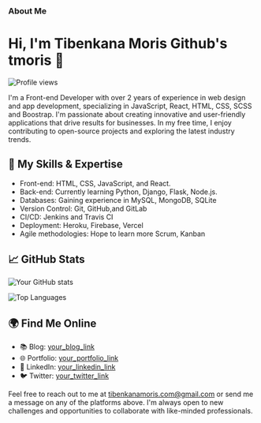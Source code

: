 ### About Me
# Hi, I'm Tibenkana Moris Github's tmoris  👋

![Profile views](https://gpvc.arturio.dev/tmoris)

I'm a Front-end Developer with over 2 years of experience in web design and  app development, specializing in JavaScript, React, HTML, CSS, SCSS and Boostrap. I'm passionate about creating innovative and user-friendly applications that drive results for businesses. In my free time, I enjoy contributing to open-source projects and exploring the latest industry trends.

## 🌟 My Skills & Expertise

- Front-end: HTML, CSS, JavaScript, and React.
- Back-end: Currently learning Python, Django, Flask, Node.js.
- Databases: Gaining experience in MySQL, MongoDB, SQLite
- Version Control: Git, GitHub,and  GitLab
- CI/CD: Jenkins and Travis CI
- Deployment: Heroku, Firebase, Vercel
- Agile methodologies: Hope to learn more Scrum, Kanban

## 📈 GitHub Stats

![Your GitHub stats](https://github-readme-stats.vercel.app/api?username=tmoris&show_icons=true&theme=radical)

![Top Languages](https://github-readme-stats.vercel.app/api/top-langs/?username=tmoris&layout=compact&theme=radical)

## 🌍 Find Me Online

- 📚 Blog: [your_blog_link](your_blog_link)
- 🌐 Portfolio: [your_portfolio_link](your_portfolio_link)
- 💼 LinkedIn: [your_linkedin_link]([your_linkedin_link](https://www.linkedin.com/in/moris-tibenkana-34116b182/))
- 🐦 Twitter: [your_twitter_link]([your_twitter_link](https://twitter.com/tibenkanamoris))


Feel free to reach out to me at tibenkanamoris.com@gmail.com or send me a message on any of the platforms above. I'm always open to new challenges and opportunities to collaborate with like-minded professionals.



